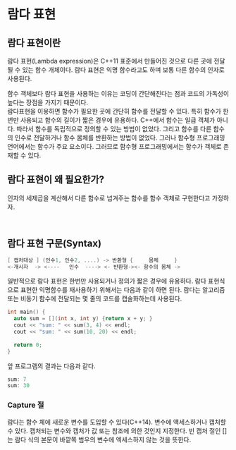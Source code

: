 # 람다 표현

## 람다 표현이란

람다 표현(Lambda expression)은 C++11 표준에서 만들어진 것으로 다른 곳에 전달될 수 있는 함수 개체이다. 람다 표현은 익명 함수라고도 하며 보통 다른 함수의 인자로 사용된다.

함수 객체보다 람다 표현을 사용하는 이유는 코딩이 간단해진다는 점과 코드의 가독성이 높다는 장점을 가지기 때문이다.  
람다표현을 이용하면 함수가 필요한 곳에 간단히 함수를 전달할 수 있다. 특히 함수가 한번만 사용되고 함수의 길이가 짧은 경우에 유용하다.
C++에서 함수는 일급 객체가 아니다. 따라서 함수를 독립적으로 정의할 수 있는 방법이 없었다. 그리고 함수를 다른 함수의 인수로 전달하거나 
함수 몸체를 반환하는 방법이 없었다. 
그러나 함수형 프로그래밍 언어에서는 함수가 주요 요소이다. 그러므로 함수형 프로그래밍에서는 함수가 객체로 존재할 수 있다. 

## 람다 표현이 왜 필요한가?

인자의 세제곱을 계산해서 다른 함수로 넘겨주는 함수를 함수 객체로 구현한다고 가정하자.

```c++



```


## 람다 표현 구문(Syntax)

```c++
[ 캡처대상 ] (인수1, 인수2, ....) -> 반환형 {     몸체     }
<-개시자  -> <----   인수  ----> <- 반환형-><- 함수의 몸체 ->
```


일반적으로 람다 표현은 한번만 사용되거나 정의가 짧은 경우에 유용하다. 람다 표현식으로 표현한 익명함수를 재사용하기 위해서는 다음과 같이 
하면 된다.
람다는 알고리즘 또는 비동기 함수에 전달되는 몇 줄의 코드를 캡술화하는데 사용된다. 

```c++
int main() {
  auto sum = [](int x, int y) {return x + y; }
  cout << "sum: " << sum(3, 4) << endl;
  cout << "sum: " << sum(10, 20) << endl;
  
  return 0;
}
```

앞 프로그램의 결과는 다음과 같다.
```c++
sum: 7
sum: 30
```

### Capture 절

람다는 함수 체에 새로운 변수를 도입할 수 있다(C++14). 변수에 액세스하거나 캡처할 수 있다. 캡처되는 변수와 캡처가 값 또는 참조에 의한 것인지 지정한다. 
빈 캡처 절인 []는 람다 식의 본문이 바깥쪽 범우의 변수에 엑세스하지 않는 것을 뜻한다. 


